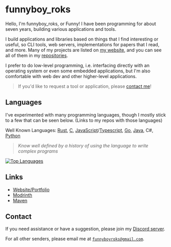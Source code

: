 <!-- Hello There :D -->

# funnyboy_roks

Hello, I'm funnyboy_roks, or Funny! I have been programming for about seven years, building various applications and tools.

I build applications and libraries based on things that I find
interesting or useful, so CLI tools, web servers, implementations for
papers that I read, and more.  Many of my projects are listed on
[my website](https://funnyboyroks.com/projects), and you can see all of
them in my
[repositories](https://github.com/funnyboy-roks?tab=repositories).

I prefer to do low-level programming, i.e. interfacing directly with an
operating system or even some embedded applications, but I'm also
comfortable with web dev and other higher-level applications.

> If you'd like to request a tool or application, please [contact me](#contact)!

## Languages

I've experimented with many programming languages, though I mostly stick
to a few that can be seen below. (Links to my repos with those
languages)

Well Known Languages: [Rust], [C], [JavaScript]/[Typescript], [Go], [Java], C#, [Python]

> _Know well defined by a history of using the language to write complex
> programs_

[Rust]:       https://github.com/funnyboy-roks?tab=repositories&language=rust
[C]:          https://github.com/funnyboy-roks?tab=repositories&language=c
[JavaScript]: https://github.com/funnyboy-roks?tab=repositories&language=javascript
[TypeScript]: https://github.com/funnyboy-roks?tab=repositories&language=typescript
[Java]:       https://github.com/funnyboy-roks?tab=repositories&language=java
[Python]:     https://github.com/funnyboy-roks?tab=repositories&language=python
[Go]:         https://github.com/funnyboy-roks?tab=repositories&language=go

<a href="https://github.com/funnyboy-roks?tab=repositories" title="Repositories">
    <img
        alt="Top Languages"
        src="https://github-readme-stats.vercel.app/api/top-langs/?username=funnyboy-roks&exclude_repo=git-commit-spam-ex,js-utils&layout=compact&theme=dracula&hide=vim%20script&langs_count=6"
        />
</a>

## Links

- [Website/Portfolio]
- [Modrinth]
- [Maven]

[Website/Portfolio]: https://funnyboyroks.com
[Modrinth]: https://modrinth.com/user/funnyboy-roks
[Maven]: https://maven.funnyboyroks.com

## Contact

If you need assistance or have a suggestion, please join my [Discord server](https://funnyboyroks.com/discord).

For all other senders, please email me at [`funnyboyroks@gmail.com`](mailto:funnyboyroks@gmail.com).
